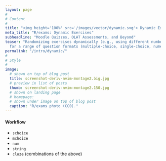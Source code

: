 ```yaml
---
layout: page
#
# Content
#
title: "<img height='100%' src='/images/vector/dynamic.svg'> Dynamic Exercises"
meta_title: "R/exams: Dynamic Exercises"
subheadline: "Moodle Quizzes, OLAT Assessments, and Beyond"
teaser: "Randomizing exercises dynamically (e.g., using different numbers, text blocks, ...)
  for a range of question formats (multiple-choice, single-choice, numeric, text, and combinations thereof)."
permalink: "/intro/dynamic/"
#
# Style
#
image:
  # shown on top of blog post
  title: screenshot-deriv-nvim-montage2.big.jpg
  # preview in list of posts
  thumb: screenshot-deriv-nvim-montage2.150.jpg
  # shown on landing page
  # homepage:
  # shown under image on top of blog post
  caption: "R/exams photo (CC0)."
---
```


#### Workflow

- `schoice`
- `mchoice`
- `num`
- `string`
- `cloze` (combinations of the above)
